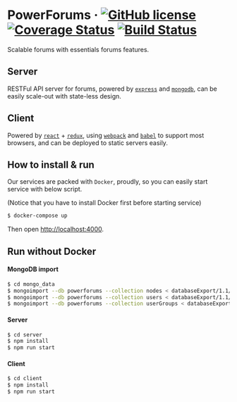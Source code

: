 # PowerForums &middot; [![GitHub license](https://img.shields.io/badge/license-MIT-blue.svg)](https://github.com/ratchetcloud/powerforums/blob/master/LICENSE) [![Coverage Status](https://coveralls.io/repos/github/ratchetcloud/powerforums/badge.svg)](https://coveralls.io/github/ratchetcloud/powerforums)  [![Build Status](https://travis-ci.org/ratchetcloud/powerforums.svg)](https://travis-ci.org/ratchetcloud/powerforums) 

Scalable forums with essentials forums features.


## Server
RESTFul API server for forums,
powered by [`express`](http://expressjs.com/) and [`mongodb`](https://www.mongodb.com/),
can be easily scale-out with state-less design.


## Client
Powered by [`react`](https://reactjs.org/) + [`redux`](https://redux.js.org/),
using [`webpack`](https://webpack.js.org/) and [`babel`](https://babeljs.io/) to support most browsers,
and can be deployed to static servers easily.


## How to install & run
Our services are packed with `Docker`, proudly, so you can easily start service with below script.

(Notice that you have to install Docker first before starting service)

```bash
$ docker-compose up 
```

Then open [http://localhost:4000](http://localhost:4000).


## Run without Docker

#### MongoDB import
```bash
$ cd mongo_data
$ mongoimport --db powerforums --collection nodes < databaseExport/1.1/nodes.json
$ mongoimport --db powerforums --collection users < databaseExport/1.1/users.json
$ mongoimport --db powerforums --collection userGroups < databaseExport/1.1/userGroups.json
```

#### Server
```bash
$ cd server
$ npm install 
$ npm run start
```

#### Client
```bash
$ cd client
$ npm install
$ npm run start
```
